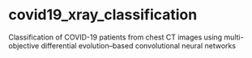 # covid19_xray_classification
Classification of COVID-19 patients from chest CT images using multi-objective differential evolution–based convolutional neural networks
